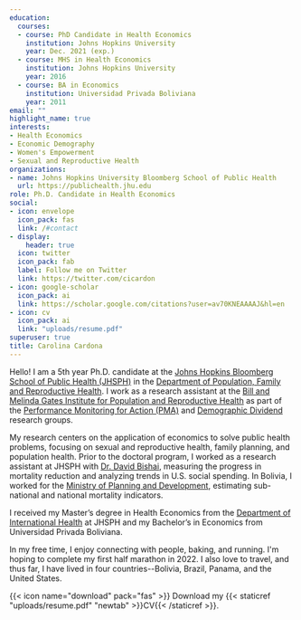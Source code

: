 ```yaml
---
education:
  courses:
  - course: PhD Candidate in Health Economics
    institution: Johns Hopkins University
    year: Dec. 2021 (exp.)
  - course: MHS in Health Economics
    institution: Johns Hopkins University
    year: 2016
  - course: BA in Economics
    institution: Universidad Privada Boliviana
    year: 2011
email: ""
highlight_name: true
interests:
- Health Economics
- Economic Demography
- Women's Empowerment
- Sexual and Reproductive Health
organizations:
- name: Johns Hopkins University Bloomberg School of Public Health
  url: https://publichealth.jhu.edu
role: Ph.D. Candidate in Health Economics
social:
- icon: envelope
  icon_pack: fas
  link: /#contact
- display:
    header: true
  icon: twitter
  icon_pack: fab
  label: Follow me on Twitter
  link: https://twitter.com/cicardon
- icon: google-scholar
  icon_pack: ai
  link: https://scholar.google.com/citations?user=av70KNEAAAAJ&hl=en
- icon: cv
  icon_pack: ai
  link: "uploads/resume.pdf"
superuser: true
title: Carolina Cardona
---
```


Hello! I am a 5th year Ph.D. candidate at the [Johns Hopkins Bloomberg School of Public Health (JHSPH)](https://publichealth.jhu.edu/) in the [Department of Population, Family and Reproductive Health](https://publichealth.jhu.edu/departments/population-family-and-reproductive-health). I work as a research assistant at the [Bill and Melinda Gates Institute for Population and Reproductive Health](https://www.gatesinstitute.org/) as part of the [Performance Monitoring for Action (PMA)](https://www.pmadata.org/) and [Demographic Dividend](https://demographicdividend.org/) research groups. 

My research centers on the application of economics to solve public health problems, focusing on sexual and reproductive health, family planning, and population health. Prior to the doctoral program, I worked as a research assistant at JHSPH with [Dr. David Bishai](https://publichealth.jhu.edu/faculty/59/david-m-bishai), measuring the progress in mortality reduction and analyzing trends in U.S. social spending. In Bolivia,  I worked for the [Ministry of Planning and Development](https://www.udape.gob.bo/), estimating sub-national and national mortality indicators.

I received my Master’s degree in Health Economics from the [Department of International Health](https://publichealth.jhu.edu/departments/international-health) at JHSPH and my Bachelor’s in Economics from Universidad Privada Boliviana. 

In my free time, I enjoy connecting with people, baking, and running. I'm hoping to complete my first half marathon in 2022. I also love to travel, and thus far, I have lived in four countries--Bolivia, Brazil, Panama, and the United States. 

{{< icon name="download" pack="fas" >}} Download my {{< staticref "uploads/resume.pdf" "newtab" >}}CV{{< /staticref >}}.
